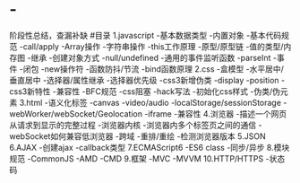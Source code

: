 # -
阶段性总结，查漏补缺
#目录
1.javascript
 -基本数据类型
 -内置对象
 -基本代码规范
 -call/apply
 -Array操作
 -字符串操作
 -this工作原理
 -原型/原型链
 -值的类型/内存图
 -继承
 -创建对象方式
 -null/undefined
 -通用的事件监听函数
 -parseInt
 -事件
 -闭包
 -new操作符
 -函数防抖/节流
 -bind函数原理
2.css
 -盒模型
 -水平居中/垂直居中
 -选择器/属性继承
 -选择器优先级
 -css3新增伪类
 -display
 -position
 -css3新特性
 -兼容性
 -BFC规范
 -css阻塞
 -hack写法
 -初始化css样式
 -伪类/伪元素
3.html
 -语义化标签
 -canvas
 -video/audio
 -localStorage/sessionStorage
 -webWorker/webSocket/Geolocation
 -iframe
 -兼容性
4.浏览器
 -描述一个网页从请求到显示的完整过程
 -浏览器内核
 -浏览器内多个标签页之间的通信
 -webSocket如何兼容低浏览器
 -跨域
 -重排/重绘
 -检测浏览器版本
5.JSON
6.AJAX
 -创建ajax
 -callback类型
7.ECMAScript6
 -ES6 class
 -同步/异步
8.模块规范
 -CommonJS
 -AMD
 -CMD
9.框架
 -MVC
 -MVVM
10.HTTP/HTTPS
 -状态码

